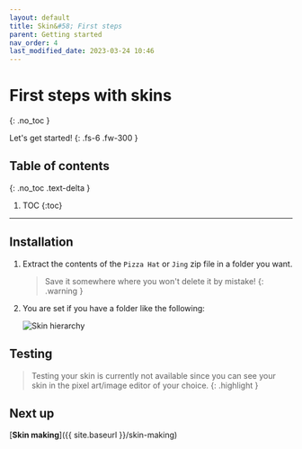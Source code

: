 ```yaml
---
layout: default
title: Skin&#58; First steps
parent: Getting started
nav_order: 4
last_modified_date: 2023-03-24 10:46
---
```


# First steps with skins
{: .no_toc }

Let's get started!<!-- more -->
{: .fs-6 .fw-300 }

## Table of contents
{: .no_toc .text-delta }

1. TOC
{:toc}

---

## Installation

1. Extract the contents of the `Pizza Hat` or `Jing` zip file in a folder you want.
   > Save it somewhere where you won't delete it by mistake!
   {: .warning }
2. You are set if you have a folder like the following:

   ![Skin hierarchy]({{site.baseurl}}/images/getting-started/skin_hierarchy.png)

## Testing

> Testing your skin is currently not available since you can see your skin in the pixel art/image editor of your choice.
{: .highlight }

## Next up

[**Skin making**]({{ site.baseurl }}/skin-making)

